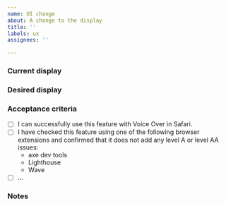 ```yaml
---
name: UI change
about: A change to the display
title: ''
labels: ux
assignees: ''

---
```


### Current display


### Desired display

### Acceptance criteria

- [ ] I can successfully use this feature with Voice Over in Safari.
- [ ] I have checked this feature using one of the following browser extensions and confirmed that it does not add any level A or level AA issues:
    * axe dev tools
    * Lighthouse
    * Wave
- [ ] ...

### Notes
